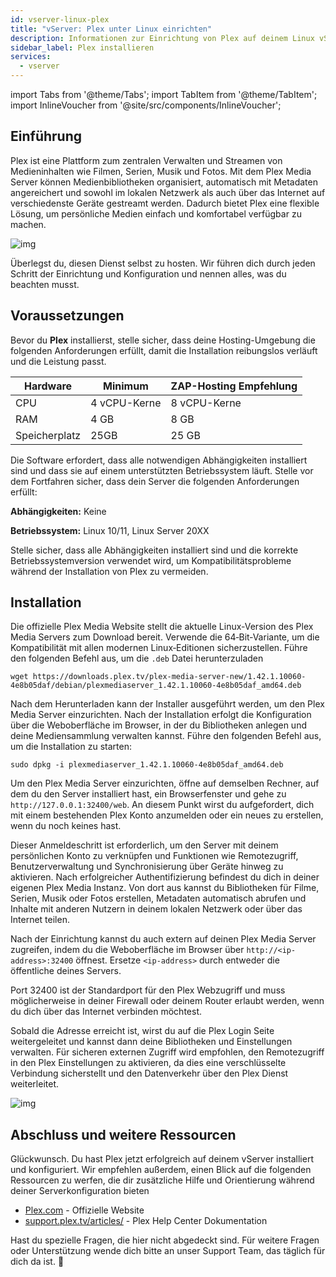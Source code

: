 ```yaml
---
id: vserver-linux-plex
title: "vServer: Plex unter Linux einrichten"
description: Informationen zur Einrichtung von Plex auf deinem Linux vServer von ZAP-Hosting - ZAP-Hosting.com Dokumentation
sidebar_label: Plex installieren
services:
  - vserver
---
```


import Tabs from '@theme/Tabs';
import TabItem from '@theme/TabItem';
import InlineVoucher from '@site/src/components/InlineVoucher';

## Einführung

Plex ist eine Plattform zum zentralen Verwalten und Streamen von Medieninhalten wie Filmen, Serien, Musik und Fotos. Mit dem Plex Media Server können Medienbibliotheken organisiert, automatisch mit Metadaten angereichert und sowohl im lokalen Netzwerk als auch über das Internet auf verschiedenste Geräte gestreamt werden. Dadurch bietet Plex eine flexible Lösung, um persönliche Medien einfach und komfortabel verfügbar zu machen.

![img](https://screensaver01.zap-hosting.com/index.php/s/68xdESEHimoY9Jp/preview)

Überlegst du, diesen Dienst selbst zu hosten. Wir führen dich durch jeden Schritt der Einrichtung und Konfiguration und nennen alles, was du beachten musst.

<InlineVoucher />



## Voraussetzungen

Bevor du **Plex** installierst, stelle sicher, dass deine Hosting-Umgebung die folgenden Anforderungen erfüllt, damit die Installation reibungslos verläuft und die Leistung passt.

| Hardware   | Minimum      | ZAP-Hosting Empfehlung |
| ---------- | ------------ | ---------------------- |
| CPU        | 4 vCPU-Kerne | 8 vCPU-Kerne           |
| RAM        | 4 GB         | 8 GB                   |
| Speicherplatz | 25GB      | 25 GB                  |

Die Software erfordert, dass alle notwendigen Abhängigkeiten installiert sind und dass sie auf einem unterstützten Betriebssystem läuft. Stelle vor dem Fortfahren sicher, dass dein Server die folgenden Anforderungen erfüllt:

**Abhängigkeiten:** Keine

**Betriebssystem:** Linux 10/11, Linux Server 20XX

Stelle sicher, dass alle Abhängigkeiten installiert sind und die korrekte Betriebssystemversion verwendet wird, um Kompatibilitätsprobleme während der Installation von Plex zu vermeiden.



## Installation

Die offizielle Plex Media Website stellt die aktuelle Linux-Version des Plex Media Servers zum Download bereit. Verwende die 64‑Bit‑Variante, um die Kompatibilität mit allen modernen Linux‑Editionen sicherzustellen. Führe den folgenden Befehl aus, um die `.deb` Datei herunterzuladen

```
wget https://downloads.plex.tv/plex-media-server-new/1.42.1.10060-4e8b05daf/debian/plexmediaserver_1.42.1.10060-4e8b05daf_amd64.deb
```

Nach dem Herunterladen kann der Installer ausgeführt werden, um den Plex Media Server einzurichten. Nach der Installation erfolgt die Konfiguration über die Weboberfläche im Browser, in der du Bibliotheken anlegen und deine Mediensammlung verwalten kannst. Führe den folgenden Befehl aus, um die Installation zu starten:

```
sudo dpkg -i plexmediaserver_1.42.1.10060-4e8b05daf_amd64.deb
```

Um den Plex Media Server einzurichten, öffne auf demselben Rechner, auf dem du den Server installiert hast, ein Browserfenster und gehe zu `http://127.0.0.1:32400/web`. An diesem Punkt wirst du aufgefordert, dich mit einem bestehenden Plex Konto anzumelden oder ein neues zu erstellen, wenn du noch keines hast. 

Dieser Anmeldeschritt ist erforderlich, um den Server mit deinem persönlichen Konto zu verknüpfen und Funktionen wie Remotezugriff, Benutzerverwaltung und Synchronisierung über Geräte hinweg zu aktivieren. Nach erfolgreicher Authentifizierung befindest du dich in deiner eigenen Plex Media Instanz. Von dort aus kannst du Bibliotheken für Filme, Serien, Musik oder Fotos erstellen, Metadaten automatisch abrufen und Inhalte mit anderen Nutzern in deinem lokalen Netzwerk oder über das Internet teilen.

Nach der Einrichtung kannst du auch extern auf deinen Plex Media Server zugreifen, indem du die Weboberfläche im Browser über `http://<ip-address>:32400` öffnest. Ersetze `<ip-address>` durch entweder die öffentliche deines Servers. 

Port 32400 ist der Standardport für den Plex Webzugriff und muss möglicherweise in deiner Firewall oder deinem Router erlaubt werden, wenn du dich über das Internet verbinden möchtest. 

Sobald die Adresse erreicht ist, wirst du auf die Plex Login Seite weitergeleitet und kannst dann deine Bibliotheken und Einstellungen verwalten. Für sicheren externen Zugriff wird empfohlen, den Remotezugriff in den Plex Einstellungen zu aktivieren, da dies eine verschlüsselte Verbindung sicherstellt und den Datenverkehr über den Plex Dienst weiterleitet.

![img](https://screensaver01.zap-hosting.com/index.php/s/jfQxZ6e4BGMfen5/preview)



## Abschluss und weitere Ressourcen

Glückwunsch. Du hast Plex jetzt erfolgreich auf deinem vServer installiert und konfiguriert. Wir empfehlen außerdem, einen Blick auf die folgenden Ressourcen zu werfen, die dir zusätzliche Hilfe und Orientierung während deiner Serverkonfiguration bieten

- [Plex.com](https://Plex.com/) - Offizielle Website
- [support.plex.tv/articles/](https://support.plex.tv/articles/) - Plex Help Center Dokumentation

Hast du spezielle Fragen, die hier nicht abgedeckt sind. Für weitere Fragen oder Unterstützung wende dich bitte an unser Support Team, das täglich für dich da ist. 🙂



<InlineVoucher />
